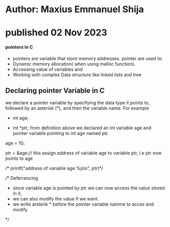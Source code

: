 # Author: Maxius Emmanuel Shija
# published 02 Nov 2023

#### pointers in C
* pointers are variable that store memory addresses. pointer are used to:
* Dynamic memory allocation( when using malloc function).
* Accessing value of variables and
* Working with complex Data structure like linked lists and tree

##  Declaring pointer Variable in C
we declare a pointer variable by specifying the data type it points to, followed by an asterisk (*), and then the variable name. For example

* int age;

* int *ptr;
from definition above we declared an int variable age and pointer variable pointing to int age named ptr.

age = 10;

ptr = &age;// this assign address of variable age to variable ptr, i.e ptr now points to age

/* printf("address of variable age %p\n", ptr)*/

/* Deferrencing 
 * since variable age is pointed by ptr we can now access the value stored in it, 
 * we can also modify the value if we want.
 * we write arsterik * before the pointer variable namme to acces and modify

*/



